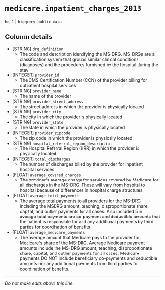 # `medicare.inpatient_charges_2013`
`bq-1` | `bigquery-public-data`

## Column details
* [STRING]    `drg_definition`
  - The code and description identifying the MS-DRG. MS-DRGs are a classification system that groups similar clinical conditions (diagnoses) and the procedures furnished by the hospital during the stay
* [INTEGER]   `provider_id`
  - The CMS Certification Number (CCN) of the provider billing for outpatient hospital services
* [STRING]    `provider_name`
  - The name of the provider
* [STRING]    `provider_street_address`
  - The street address in which the provider is physically located
* [STRING]    `provider_city`
  - The city in which the provider is physically located
* [STRING]    `provider_state`
  - The state in which the provider is physically located
* [INTEGER]   `provider_zipcode`
  - The zip code in which the provider is physically located
* [STRING]    `hospital_referral_region_description`
  - The Hospital Referral Region (HRR) in which the provider is physically located
* [INTEGER]   `total_discharges`
  - The number of discharges billed by the provider for inpatient hospital services
* [FLOAT]     `average_covered_charges`
  - The provider's average charge for services covered by Medicare for all discharges in the MS-DRG. These will vary from hospital to hospital because of differences in hospital charge structures
* [FLOAT]     `average_total_payments`
  - The average total payments to all providers for the MS-DRG including the MSDRG amount, teaching, disproportionate share, capital, and outlier payments for all cases. Also included 5 in average total payments are co-payment and deductible amounts that the patient is responsible for and any additional payments by third parties for coordination of benefits
* [FLOAT]     `average_medicare_payments`
  - The average amount that Medicare pays to the provider for Medicare's share of the MS-DRG. Average Medicare payment amounts include the MS-DRG amount, teaching, disproportionate share, capital, and outlier payments for all cases. Medicare payments DO NOT include beneficiary co-payments and deductible amounts nor any additional payments from third parties for coordination of benefits.

-------------------------------------------------------------------------------
*Do not make edits above this line.*
